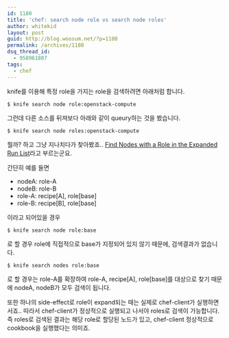 ```yaml
---
id: 1180
title: 'chef: search node role vs search node roles'
author: whitekid
layout: post
guid: http://blog.woosum.net/?p=1180
permalink: /archives/1180
dsq_thread_id:
  - 958961887
tags:
  - chef
---
```

knife를 이용해 특정 role을 가지는 role을 검색하려면 아래처럼 합니다.

    $ knife search node role:openstack-compute

그런데 다른 소스를 뒤져보다 아래와 같이 queury하는 것을 봤습니다.

    $ knife search node roles:openstack-compute

뭘까? 하고 그냥 지나치다가 찾아봤죠.. [Find Nodes with a Role in the Expanded Run List][1]라고 부르는군요.

간단히 예를 들면

  * nodeA: role-A
  * nodeB: role-B
  * role-A: recipe[A], role[base]
  * role-B: recipe[B], role[base]

이라고 되어있을 경우

    $ knife search node role:base

로 할 경우 role에 직접적으로 base가 지정되어 있지 않기 때문에, 검색결과가 없습니다.

    $ knife search nodes role:base

로 할 경우는 role-A를 확장하여 role-A, recipe[A], role[base]를 대상으로 찾기 때문에 nodeA, nodeB가 모두 검색이 됩니다.

또한 하나의 side-effect로 role이 expand되는 때는 실제로 chef-client가 실행하면서죠.. 따라서 chef-client가 정상적으로 실행되고 나서야 roles로 검색이 가능합니다. 즉 roles로 검색된 결과는 해당 role로 할당된 노드가 있고, chef-client 정상적으로 cookbook을 실행했다는 의미죠.

 [1]: http://wiki.opscode.com/display/chef/Search#Search-FindNodeswithaRoleintheRunList